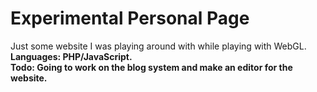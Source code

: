 # Experimental Personal Page

Just some website I was playing around with while playing with WebGL.<br />
**Languages: PHP/JavaScript.**<br />
**Todo: Going to work on the blog system and make an editor for the website.**